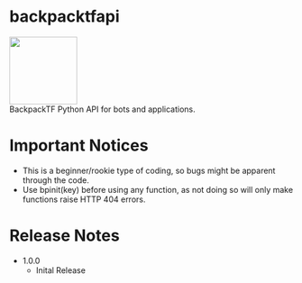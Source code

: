 # backpacktfapi
<img src="https://backpack.tf/images/tf-icon.png" width="120"><br>
BackpackTF Python API for bots and applications.

# Important Notices
- This is a beginner/rookie type of coding, so bugs might be apparent through the code. <br />
- Use bpinit(key) before using any function, as not doing so will only make functions raise HTTP 404 errors.

# Release Notes
- 1.0.0 <br>
  - Inital Release
